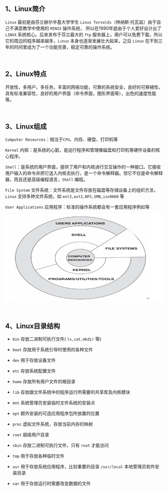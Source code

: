 ## 1、Linux简介

`Linux` 最初是由芬兰赫尔辛基大学学生 `Linus Torvalds`（林纳斯·托瓦兹）由于自己不满意教学中使用的 `MINIX` 操作系统， 所以在1990年底由于个人爱好设计出了 `LINUX` 系统核心。后来发布于芬兰最大的 `ftp` 服务器上，用户可以免费下载，所以它的周边的程序越来越多，`Linux` 本身也逐渐发展壮大起来，之后 `Linux` 在不到三年的时间里成为了一个功能完善，稳定可靠的操作系统。

<br>

## 2、Linux特点

开放性，多用户，多任务，丰富的网络功能，可靠的系统安全，良好的可移植性，具有标准兼容性，良好的用户界面（命令界面，图形界面等），出色的速度性能等。

<br>

## 3、Linux组成

`Computer Resources`：相当于`CPU`、内存、硬盘、打印机等

`Kernel` 内核：是系统的心脏，是运行程序和管理像磁盘和打印机等硬件设备的核心程序。

`Shell`：是系统的用户界面，提供了用户和内核进行交互操作的一种接口。它接收用户输入的命令并把它送入内核去执行，是一个命令解释器。但它不仅是命令解释器，而且还是高级编程语言，`Shell` 编程。

`File System` 文件系统：文件系统是文件存放在磁盘等存储设备上的组织方法，`Linux` 支持多种文件系统，如 `ext3,ext2,NFS,SMB,iso9660` 等

`User Applications` 应用程序：标准的操作系统都会有一套应用程序例如等

![looper_2020-10-24_14-06-35.png](https://raw.githubusercontent.com/1004032560/images/master/imageslooper_2020-10-24_14-06-35.png)

<br>

## 4、Linux目录结构

* `bin` 存放二进制可执行文件( `ls,cat,mkdir` 等)

* `boot` 存放用于系统引导时使用的各种文件

* `dev` 用于存放设备文件

* `etc` 存放系统配置文件

* `home` 存放所有用户文件的根目录

* `lib` 存放跟文件系统中的程序运行所需要的共享库及内核模块

* `mnt` 系统管理员安装临时文件系统的安装点

* `opt` 额外安装的可选应用程序包所放置的位置

* `proc` 虚拟文件系统，存放当前内存的映射

* `root` 超级用户目录

* `sbin` 存放二进制可执行文件，只有 `root` 才能访问

* `tmp` 用于存放各种临时文件

* `usr` 用于存放系统应用程序，比较重要的目录 `/usr/local` 本地管理员软件安装目录

* `var` 用于存放运行时需要改变数据的文件

